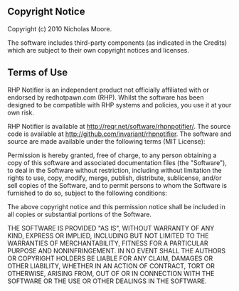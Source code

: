 Copyright Notice
----------------

Copyright (c) 2010 Nicholas Moore.

The software includes third-party components (as indicated in the Credits) which
are subject to their own copyright notices and licenses.

Terms of Use
------------

RHP Notifier is an independent product not officially affiliated with or
endorsed by redhotpawn.com (RHP).
Whilst the software has been designed to be compatible with RHP systems and
policies, you use it at your own risk.

RHP Notifier is available at <http://reqr.net/software/rhpnpotifier/>. The
source code is available at <http://github.com/invariant/rhpnotifier>. 
The software and source are made available under the following terms (MIT License):

Permission is hereby granted, free of charge, to any person obtaining a copy
of this software and associated documentation files (the "Software"), to deal
in the Software without restriction, including without limitation the rights
to use, copy, modify, merge, publish, distribute, sublicense, and/or sell
copies of the Software, and to permit persons to whom the Software is
furnished to do so, subject to the following conditions:

The above copyright notice and this permission notice shall be included in
all copies or substantial portions of the Software.

THE SOFTWARE IS PROVIDED "AS IS", WITHOUT WARRANTY OF ANY KIND, EXPRESS OR
IMPLIED, INCLUDING BUT NOT LIMITED TO THE WARRANTIES OF MERCHANTABILITY,
FITNESS FOR A PARTICULAR PURPOSE AND NONINFRINGEMENT. IN NO EVENT SHALL THE
AUTHORS OR COPYRIGHT HOLDERS BE LIABLE FOR ANY CLAIM, DAMAGES OR OTHER
LIABILITY, WHETHER IN AN ACTION OF CONTRACT, TORT OR OTHERWISE, ARISING FROM,
OUT OF OR IN CONNECTION WITH THE SOFTWARE OR THE USE OR OTHER DEALINGS IN
THE SOFTWARE.